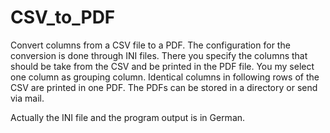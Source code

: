 # CSV_to_PDF

Convert columns from a CSV file to a PDF.
The configuration for the conversion is done through INI files. There you
specify the columns that should be take from the CSV and be printed in the
PDF file.
You my select one column as grouping column. Identical columns in following
rows of the CSV are printed in one PDF.
The PDFs can be stored in a directory or send via mail.

Actually the INI file and the program output is in German.

